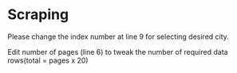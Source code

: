 # Scraping

Please change the index number at line 9 for selecting desired city.

Edit number of pages (line 6) to tweak the number of required data rows(total = pages x 20)
